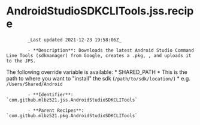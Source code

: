 # AndroidStudioSDKCLITools.jss.recipe

            _Last updated 2021-12-23 19:58:06Z_

            - **Description**: Downloads the latest Android Studio Command Line Tools (sdkmanager) from Google, creates a .pkg, , and uploads it to the JPS.

The following override variable is available:
	* SHARED_PATH
		* This is the path to where you want to "install" the sdk (`/path/to/sdk/location/`)
			* e.g. `/Users/Shared/Android`


            - **Identifier**: `com.github.mlbz521.jss.AndroidStudioSDKCLITools`

            - **Parent Recipes**: `com.github.mlbz521.pkg.AndroidStudioSDKCLITools`